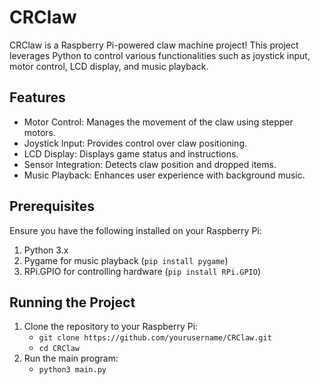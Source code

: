 # CRClaw

CRClaw is a Raspberry Pi-powered claw machine project! This project leverages Python to control various functionalities such as joystick input, motor control, LCD display, and music playback.

## Features
- Motor Control: Manages the movement of the claw using stepper motors.
- Joystick Input: Provides control over claw positioning.
- LCD Display: Displays game status and instructions.
- Sensor Integration: Detects claw position and dropped items.
- Music Playback: Enhances user experience with background music.

## Prerequisites

Ensure you have the following installed on your Raspberry Pi:
1. Python 3.x
2. Pygame for music playback (`pip install pygame`)
3. RPi.GPIO for controlling hardware (`pip install RPi.GPIO`)

## Running the Project

1. Clone the repository to your Raspberry Pi:
    - `git clone https://github.com/yourusername/CRClaw.git`
    - `cd CRClaw`
2. Run the main program:
    - `python3 main.py`